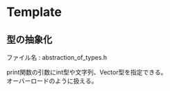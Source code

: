 # Template

## 型の抽象化

ファイル名 : abstraction_of_types.h

print関数の引数にint型や文字列、Vector型を指定できる。  
オーバーロードのように扱える。
